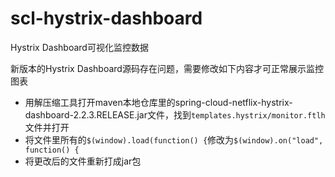 # scl-hystrix-dashboard
Hystrix Dashboard可视化监控数据

新版本的Hystrix Dashboard源码存在问题，需要修改如下内容才可正常展示监控图表

* 用解压缩工具打开maven本地仓库里的spring-cloud-netflix-hystrix-dashboard-2.2.3.RELEASE.jar文件，找到`templates.hystrix/monitor.ftlh`文件并打开
* 将文件里所有的`$(window).load(function() {`修改为`$(window).on("load", function() {`
* 将更改后的文件重新打成jar包
